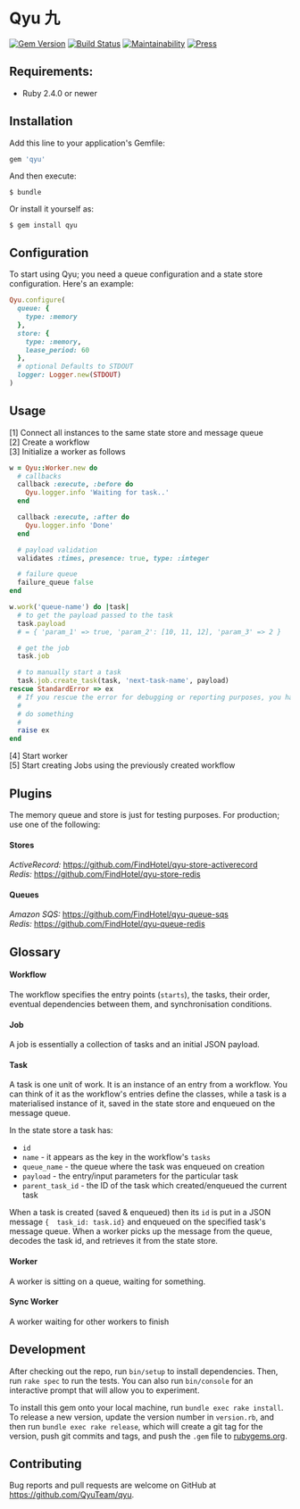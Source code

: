 # Qyu 九

[![Gem Version](https://img.shields.io/gem/v/qyu.svg)](https://rubygems.org/gems/qyu)
[![Build Status](https://travis-ci.org/FindHotel/qyu.svg)](https://travis-ci.org/FindHotel/qyu)
[![Maintainability](https://api.codeclimate.com/v1/badges/88b8e0a8621d1da5c237/maintainability)](https://codeclimate.com/github/QyuTeam/qyu/maintainability)
[![Press](https://img.shields.io/badge/RubyWeekly-Blog%20Post-green.svg)](https://rubyweekly.com/link/44495/web)

## Requirements:
* Ruby 2.4.0 or newer

## Installation

Add this line to your application's Gemfile:

```ruby
gem 'qyu'
```

And then execute:

    $ bundle

Or install it yourself as:

    $ gem install qyu

## Configuration
To start using Qyu; you need a queue configuration and a state store configuration. Here's an example:
```ruby
Qyu.configure(
  queue: {
    type: :memory
  },
  store: {
    type: :memory,
    lease_period: 60
  },
  # optional Defaults to STDOUT
  logger: Logger.new(STDOUT)
)
```

## Usage
[1] Connect all instances to the same state store and message queue  
[2] Create a workflow  
[3] Initialize a worker as follows  

```ruby
w = Qyu::Worker.new do
  # callbacks
  callback :execute, :before do
    Qyu.logger.info 'Waiting for task..'
  end

  callback :execute, :after do
    Qyu.logger.info 'Done'
  end

  # payload validation
  validates :times, presence: true, type: :integer

  # failure queue
  failure_queue false
end

w.work('queue-name') do |task|
  # to get the payload passed to the task
  task.payload
  # = { 'param_1' => true, 'param_2': [10, 11, 12], 'param_3' => 2 }

  # get the job
  task.job

  # to manually start a task
  task.job.create_task(task, 'next-task-name', payload)
rescue StandardError => ex
  # If you rescue the error for debugging or reporting purposes, you have to raise it at the end
  #
  # do something
  #
  raise ex
end
```

[4] Start worker  
[5] Start creating Jobs using the previously created workflow

## Plugins
The memory queue and store is just for testing purposes. For production; use one of the following:

#### Stores
*ActiveRecord:* https://github.com/FindHotel/qyu-store-activerecord    
*Redis:* https://github.com/FindHotel/qyu-store-redis

#### Queues
*Amazon SQS:* https://github.com/FindHotel/qyu-queue-sqs    
*Redis:* https://github.com/FindHotel/qyu-queue-redis

## Glossary

#### Workflow
The workflow specifies the entry points (`starts`), the tasks, their order, eventual dependencies between them, and synchronisation conditions.

#### Job
A job is essentially a collection of tasks and an initial JSON payload.

#### Task
A task is one unit of work. It is an instance of an entry from a workflow. You can think of it as the workflow's entries define the classes, while a task is a materialised instance of it, saved in the state store and enqueued on the message queue.

In the state store a task has:
* `id`
* `name` - it appears as the key in the workflow's `tasks`
* `queue_name` - the queue where the task was enqueued on creation
* `payload` - the entry/input parameters for the particular task
* `parent_task_id` - the ID of the task which created/enqueued the current task

When a task is created (saved & enqueued) then its `id` is put in a JSON message `{  task_id: task.id}` and enqueued on the specified task's message queue.
When a worker picks up the message from the queue, decodes the task id, and retrieves it from the state store.

#### Worker
A worker is sitting on a queue, waiting for something.

#### Sync Worker
A worker waiting for other workers to finish

## Development

After checking out the repo, run `bin/setup` to install dependencies. Then, run `rake spec` to run the tests. You can also run `bin/console` for an interactive prompt that will allow you to experiment.

To install this gem onto your local machine, run `bundle exec rake install`. To release a new version, update the version number in `version.rb`, and then run `bundle exec rake release`, which will create a git tag for the version, push git commits and tags, and push the `.gem` file to [rubygems.org](https://rubygems.org).

## Contributing

Bug reports and pull requests are welcome on GitHub at https://github.com/QyuTeam/qyu.
